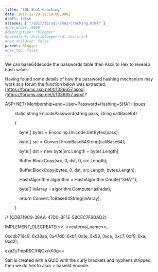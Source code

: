 ```yaml
---
title: 'SQL Sha1 cracking'
date: 2017-12-29T12:10:00.000Z
draft: false
aliases: [ "/2017/12/sql-sha1-cracking.html" ]
#nav_order: 9000
#description: "blogger"
#permalink: docs/blogger/sql-sha-crack
#has_children: false
parent: Blogger
#has_toc: false
---
```


We can base64decode the passwords table then Ascii to Hex to reveal a hash value.

  

Having found some details of how the password hashing mechanism may work at a forum the function below was extracted. [https://forums.asp.net/t/1336657.aspx](https://forums.asp.net/t/1336657.aspx)?

ASP+NET+Membership+and+User+Password+Hashing+SHA1+Issues

  

  

  

        static string EncodePassword(string pass, string saltBase64)

        {

            byte\[\] bytes = Encoding.Unicode.GetBytes(pass);

            byte\[\] src = Convert.FromBase64String(saltBase64);

            byte\[\] dst = new byte\[src.Length + bytes.Length\];

            Buffer.BlockCopy(src, 0, dst, 0, src.Length);

            Buffer.BlockCopy(bytes, 0, dst, src.Length, bytes.Length);

            HashAlgorithm algorithm = HashAlgorithm.Create("SHA1");

            byte\[\] inArray = algorithm.ComputeHash(dst);

            return Convert.ToBase64String(inArray);

        }

  

  

// {CDB719C9-38AA-47D0-BF1E-58CEC7F90AD2}

IMPLEMENT\_OLECREATE(<<class>>, <<external\_name>>,

0xcdb719c9, 0x38aa, 0x47d0, 0xbf, 0x1e, 0x58, 0xce, 0xc7, 0xf9, 0xa, 0xd2);

  

exaZyTmpR9C/HljOx/kK0g==

  

Salt is created with a GUID with the curly brackets and hyphens stripped, then we do hex to ascii > base64 encode.